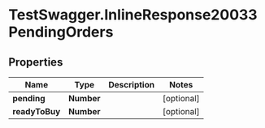 # TestSwagger.InlineResponse20033PendingOrders

## Properties

Name | Type | Description | Notes
------------ | ------------- | ------------- | -------------
**pending** | **Number** |  | [optional] 
**readyToBuy** | **Number** |  | [optional] 


